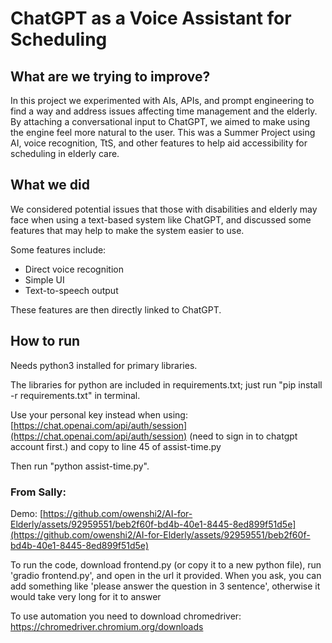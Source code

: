 # ChatGPT as a Voice Assistant for Scheduling

## What are we trying to improve?

In this project we experimented with AIs, APIs, and prompt engineering to find a way and address issues affecting time management and the elderly. By attaching a conversational input to ChatGPT, we aimed to make using the engine feel more natural to the user. This was a Summer Project using AI, voice recognition, TtS, and other features to help aid accessibility for scheduling in elderly care.

## What we did

We considered potential issues that those with disabilities and elderly may face when using a text-based system like ChatGPT, and discussed some features that may help to make the system easier to use.

Some features include:

- Direct voice recognition
- Simple UI
- Text-to-speech output

These features are then directly linked to ChatGPT.

## How to run

Needs python3 installed for primary libraries.

The libraries for python are included in requirements.txt; just run "pip install -r requirements.txt" in terminal.

Use your personal key instead when using: [https://chat.openai.com/api/auth/session](https://chat.openai.com/api/auth/session) (need to sign in to chatgpt account first.) and copy to line 45 of assist-time.py

Then run "python assist-time.py".

### From Sally:

Demo: [https://github.com/owenshi2/AI-for-Elderly/assets/92959551/beb2f60f-bd4b-40e1-8445-8ed899f51d5e](https://github.com/owenshi2/AI-for-Elderly/assets/92959551/beb2f60f-bd4b-40e1-8445-8ed899f51d5e)

To run the code, download frontend.py (or copy it to a new python file), run 'gradio frontend.py', and open in the url it provided. When you ask, you can add something like 'please answer the question in 3 sentence', otherwise it would take very long for it to answer

To use automation you need to download chromedriver: https://chromedriver.chromium.org/downloads